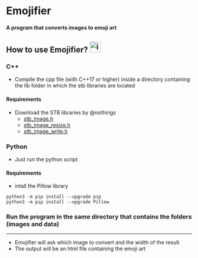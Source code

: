 
# Emojifier
#### A program that converts images to emoji art 

## How to use Emojifier? <img src="https://images.emojiterra.com/twitter/v13.1/512px/1f914.png" alt="image" width="30"/>
### C++ 
- Compile the cpp file (with C++17 or higher) inside a directory containing the lib folder in which the stb libraries are located
#### Requirements
- Download the STB libraries by @nothings
  - [stb_image.h](https://github.com/nothings/stb/blob/master/stb_image.h) 
  - [stb_image_resize.h](https://github.com/nothings/stb/blob/master/stb_image_resize.h) 
  - [stb_image_write.h](https://github.com/nothings/stb/blob/master/stb_image_write.h) 
### Python
- Just run the python script
#### Requirements
- intall the Pillow library
```
python3 -m pip install --upgrade pip
python3 -m pip install --upgrade Pillow
```
### Run the program in the same directory that contains the folders (images and data)
---
- Emojifier will ask which image to convert and the width of the result
- The output will be an html file containing the emoji art
